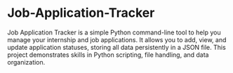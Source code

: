 # Job-Application-Tracker
Job Application Tracker is a simple Python command-line tool to help you manage your internship and job applications. It allows you to add, view, and update application statuses, storing all data persistently in a JSON file. This project demonstrates skills in Python scripting, file handling, and data organization.
